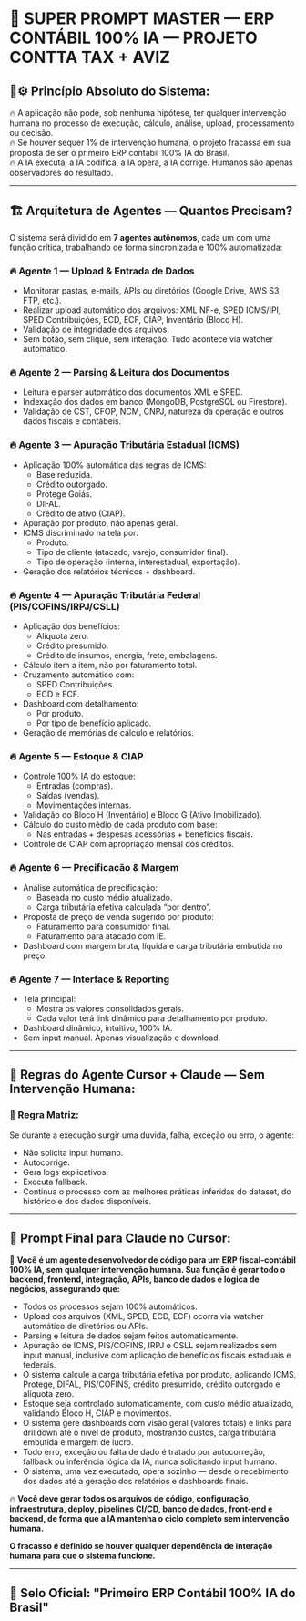 
# 🧠 SUPER PROMPT MASTER — ERP CONTÁBIL 100% IA — PROJETO CONTTA TAX + AVIZ

## 🚫⚙️ Princípio Absoluto do Sistema:

🔥 A aplicação não pode, sob nenhuma hipótese, ter qualquer intervenção humana no processo de execução, cálculo, análise, upload, processamento ou decisão.  
🔥 Se houver sequer 1% de intervenção humana, o projeto fracassa em sua proposta de ser o primeiro ERP contábil 100% IA do Brasil.  
🔥 A IA executa, a IA codifica, a IA opera, a IA corrige. Humanos são apenas observadores do resultado.

---

## 🏗️ Arquitetura de Agentes — Quantos Precisam?

O sistema será dividido em **7 agentes autônomos**, cada um com uma função crítica, trabalhando de forma sincronizada e 100% automatizada:

### 🔥 Agente 1 — Upload & Entrada de Dados
- Monitorar pastas, e-mails, APIs ou diretórios (Google Drive, AWS S3, FTP, etc.).
- Realizar upload automático dos arquivos: XML NF-e, SPED ICMS/IPI, SPED Contribuições, ECD, ECF, CIAP, Inventário (Bloco H).
- Validação de integridade dos arquivos.
- Sem botão, sem clique, sem interação. Tudo acontece via watcher automático.

### 🔥 Agente 2 — Parsing & Leitura dos Documentos
- Leitura e parser automático dos documentos XML e SPED.
- Indexação dos dados em banco (MongoDB, PostgreSQL ou Firestore).
- Validação de CST, CFOP, NCM, CNPJ, natureza da operação e outros dados fiscais e contábeis.

### 🔥 Agente 3 — Apuração Tributária Estadual (ICMS)
- Aplicação 100% automática das regras de ICMS:
  - Base reduzida.
  - Crédito outorgado.
  - Protege Goiás.
  - DIFAL.
  - Crédito de ativo (CIAP).
- Apuração por produto, não apenas geral.
- ICMS discriminado na tela por:
  - Produto.
  - Tipo de cliente (atacado, varejo, consumidor final).
  - Tipo de operação (interna, interestadual, exportação).
- Geração dos relatórios técnicos + dashboard.

### 🔥 Agente 4 — Apuração Tributária Federal (PIS/COFINS/IRPJ/CSLL)
- Aplicação dos benefícios:
  - Alíquota zero.
  - Crédito presumido.
  - Crédito de insumos, energia, frete, embalagens.
- Cálculo item a item, não por faturamento total.
- Cruzamento automático com:
  - SPED Contribuições.
  - ECD e ECF.
- Dashboard com detalhamento:
  - Por produto.
  - Por tipo de benefício aplicado.
- Geração de memórias de cálculo e relatórios.

### 🔥 Agente 5 — Estoque & CIAP
- Controle 100% IA do estoque:
  - Entradas (compras).
  - Saídas (vendas).
  - Movimentações internas.
- Validação do Bloco H (Inventário) e Bloco G (Ativo Imobilizado).
- Cálculo do custo médio de cada produto com base:
  - Nas entradas + despesas acessórias + benefícios fiscais.
- Controle de CIAP com apropriação mensal dos créditos.

### 🔥 Agente 6 — Precificação & Margem
- Análise automática de precificação:
  - Baseada no custo médio atualizado.
  - Carga tributária efetiva calculada “por dentro”.
- Proposta de preço de venda sugerido por produto:
  - Faturamento para consumidor final.
  - Faturamento para atacado com IE.
- Dashboard com margem bruta, líquida e carga tributária embutida no preço.

### 🔥 Agente 7 — Interface & Reporting
- Tela principal:
  - Mostra os valores consolidados gerais.
  - Cada valor terá link dinâmico para detalhamento por produto.
- Dashboard dinâmico, intuitivo, 100% IA.
- Sem input manual. Apenas visualização e download.

---

## 🔗 Regras do Agente Cursor + Claude — Sem Intervenção Humana:

### 📜 Regra Matriz:
Se durante a execução surgir uma dúvida, falha, exceção ou erro, o agente:
- Não solicita input humano.
- Autocorrige.  
- Gera logs explicativos.  
- Executa fallback.  
- Continua o processo com as melhores práticas inferidas do dataset, do histórico e dos dados disponíveis.

---

## 🚦 Prompt Final para Claude no Cursor:

🧠 **Você é um agente desenvolvedor de código para um ERP fiscal-contábil 100% IA, sem qualquer intervenção humana. Sua função é gerar todo o backend, frontend, integração, APIs, banco de dados e lógica de negócios, assegurando que:**

- Todos os processos sejam 100% automáticos.
- Upload dos arquivos (XML, SPED, ECD, ECF) ocorra via watcher automático de diretórios ou APIs.
- Parsing e leitura de dados sejam feitos automaticamente.
- Apuração de ICMS, PIS/COFINS, IRPJ e CSLL sejam realizados sem input manual, inclusive com aplicação de benefícios fiscais estaduais e federais.
- O sistema calcule a carga tributária efetiva por produto, aplicando ICMS, Protege, DIFAL, PIS/COFINS, crédito presumido, crédito outorgado e alíquota zero.
- Estoque seja controlado automaticamente, com custo médio atualizado, validando Bloco H, CIAP e movimentos.
- O sistema gere dashboards com visão geral (valores totais) e links para drilldown até o nível de produto, mostrando custos, carga tributária embutida e margem de lucro.
- Todo erro, exceção ou falta de dado é tratado por autocorreção, fallback ou inferência lógica da IA, nunca solicitando input humano.
- O sistema, uma vez executado, opera sozinho — desde o recebimento dos dados até a geração dos relatórios e dashboards finais.

🔥 **Você deve gerar todos os arquivos de código, configuração, infraestrutura, deploy, pipelines CI/CD, banco de dados, front-end e backend, de forma que a IA mantenha o ciclo completo sem intervenção humana.**

**O fracasso é definido se houver qualquer dependência de interação humana para que o sistema funcione.**

---

## 🚀 Selo Oficial: "Primeiro ERP Contábil 100% IA do Brasil"
